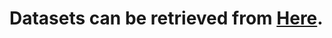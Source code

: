 # Datasets can be retrieved from [Here](https://drive.google.com/drive/folders/1zTuOH6e4qKNEZByYlGrTXEsxkUgz6Sqq?usp=sharing).


